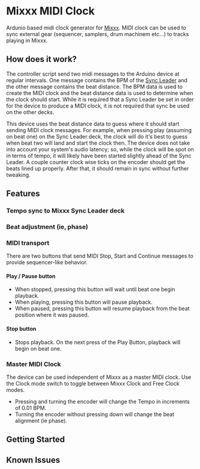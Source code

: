 # Mixxx MIDI Clock
Ardunio based midi clock generator for [Mixxx](https://mixxx.org/). MIDI clock
can be used to sync external gear (sequencer, samplers, drum machinem etc...) to
tracks playing in Mixxx.

## How does it work?
The controller script send two midi messages to the Arduino device at regular
intervals. One message contains the BPM of the [Sync Leader](https://manual.mixxx.org/2.4/de/chapters/djing_with_mixxx#sync-lock-with-dynamic-tempo)
and the other message contains the beat distance. The BPM data is used to create
the MIDI clock and the beat distance data is used to determine when the clock
should start. While it is required that a Sync Leader be set in order for the
device to produce a MIDI clock, it is not required that sync be used on the
other decks.

This device uses the beat distance data to guess where it should start sending
MIDI clock messages. For example, when pressing play (assuming on beat one) on
the Sync Leader deck, the clock will do it's best to guess when beat two will
land and start the clock then. The device does not take into account your
system's audio latency; so, while the clock will be spot on in terms of tempo,
it will likely have been started slightly ahead of the Sync Leader. A couple
counter clock wise ticks on the encoder should get the beats lined up properly.
After that, it should remain in sync without further tweaking.

## Features
### Tempo sync to Mixxx Sync Leader deck
### Beat adjustment (ie, phase)
### MIDI transport
There are two buttons that send MIDI Stop, Start and Continue messages to provide sequencer-like behavior.
#### Play / Pause button
- When stopped, pressing this button will wait until beat one begin playback.
- When playing, pressing this button will pause playback.
- When paused, pressing this button will resume playback from the beat position where it was paused.
#### Stop button
- Stops playback. On the next press of the Play Button, playback will begin on beat one.
### Master MIDI Clock
The device can be used independent of Mixxx as a master MIDI clock. Use the Clock mode switch to toggle between Mixxx Clock and Free Clock modes.
- Pressing and turning the encoder will change the Tempo in increments of 0.01 BPM.
- Turning the encoder without pressing down will change the beat alignment (ie phase).
## Getting Started
## Known Issues
